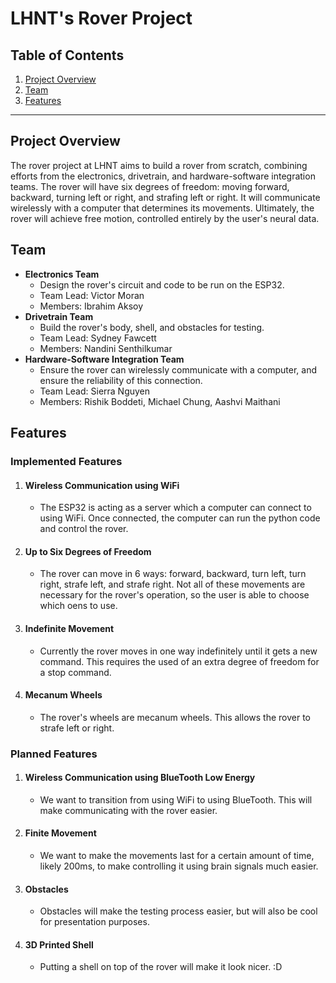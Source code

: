 # LHNT's Rover Project

## Table of Contents

1. [Project Overview](#Project-Overview)
2. [Team](#Team)
3. [Features](#Features)

---

## Project Overview

The rover project at LHNT aims to build a rover from scratch, combining efforts from the electronics, drivetrain, and hardware-software integration teams. The rover will have six degrees of freedom: moving forward, backward, turning left or right, and strafing left or right. It will communicate wirelessly with a computer that determines its movements. Ultimately, the rover will achieve free motion, controlled entirely by the user's neural data.

## Team

- **Electronics Team**
  - Design the rover's circuit and code to be run on the ESP32.
  - Team Lead: Victor Moran
  - Members: Ibrahim Aksoy
- **Drivetrain Team**
  - Build the rover's body, shell, and obstacles for testing.
  - Team Lead: Sydney Fawcett
  - Members: Nandini Senthilkumar
- **Hardware-Software Integration Team**
  - Ensure the rover can wirelessly communicate with a computer, and ensure the reliability of this connection.
  - Team Lead: Sierra Nguyen
  - Members: Rishik Boddeti, Michael Chung, Aashvi Maithani

## Features

### Implemented Features

1. #### Wireless Communication using WiFi
     - The ESP32 is acting as a server which a computer can connect to using WiFi. Once connected, the computer can run the python code and control the rover. 
2. #### Up to Six Degrees of Freedom
     - The rover can move in 6 ways: forward, backward, turn left, turn right, strafe left, and strafe right. Not all of these movements are necessary for the rover's operation, so the user is able to choose which oens to use. 
3. #### Indefinite Movement
     - Currently the rover moves in one way indefinitely until it gets a new command. This requires the used of an extra degree of freedom for a stop command. 
4. #### Mecanum Wheels
    - The rover's wheels are mecanum wheels. This allows the rover to strafe left or right. 

### Planned Features

1. #### Wireless Communication using BlueTooth Low Energy
     - We want to transition from using WiFi to using BlueTooth. This will make communicating with the rover easier. 
2. #### Finite Movement
     - We want to make the movements last for a certain amount of time, likely 200ms, to make controlling it using brain signals much easier.
3. #### Obstacles
     - Obstacles will make the testing process easier, but will also be cool for presentation purposes. 
4. #### 3D Printed Shell
     - Putting a shell on top of the rover will make it look nicer. :D
